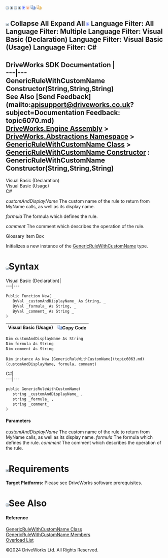 ![](dotnetimages/collapse.gif) ![](dotnetimages/expand.gif) ![](dotnetimages/collapse.gif) ![](dotnetimages/expand.gif) ![](dotnetimages/drpdown.gif) ![](dotnetimages/drpdown_orange.gif) ![](dotnetimages/copycode.gif) ![](dotnetimages/copycodeHighlight.gif)

![](dotnetimages/collapse.gif) Collapse All Expand All ![](dotnetimages/drpdown.gif) Language Filter: All  Language Filter: Multiple  Language Filter: Visual Basic (Declaration) Language Filter: Visual Basic (Usage) Language Filter: C#  
---  
DriveWorks SDK Documentation  |   
---|---  
GenericRuleWithCustomName Constructor(String,String,String)   
See Also [Send Feedback](mailto:apisupport@driveworks.co.uk?subject=Documentation Feedback: topic6070.md)  
[DriveWorks.Engine Assembly](topic2156.md) > [DriveWorks.Abstractions Namespace](topic5939.md) > [GenericRuleWithCustomName Class](topic6063.md) > [GenericRuleWithCustomName Constructor](topic6069.md) : GenericRuleWithCustomName Constructor(String,String,String)  
---  
  
Visual Basic (Declaration)    
Visual Basic (Usage)    
C# 

_customAndDisplayName_
    The custom name of the rule to return from MyName calls, as well as its display name.

_formula_
    The formula which defines the rule.

_comment_
    The comment which describes the operation of the rule.

Glossary Item Box

Initializes a new instance of the [GenericRuleWithCustomName](topic6063.md) type. 

# ![](dotnetimages/collapse.gif)Syntax

Visual Basic (Declaration)|   
---|---  
      
    
    Public Function New( _
       ByVal _customAndDisplayName_ As String, _
       ByVal _formula_ As String, _
       ByVal _comment_ As String _
    )  
  
Visual Basic (Usage)| ![](dotnetimages/copycode.gif)Copy Code  
---|---  
      
    
    Dim customAndDisplayName As String
    Dim formula As String
    Dim comment As String
     
    Dim instance As New [GenericRuleWithCustomName](topic6063.md)(customAndDisplayName, formula, comment)  
  
C#|   
---|---  
      
    
    public GenericRuleWithCustomName( 
       string _customAndDisplayName_ ,
       string _formula_ ,
       string _comment_
    )  
  
#### Parameters

 _customAndDisplayName_
    The custom name of the rule to return from MyName calls, as well as its display name.
_formula_
    The formula which defines the rule.
_comment_
    The comment which describes the operation of the rule.

# ![](dotnetimages/collapse.gif)Requirements

**Target Platforms:** Please see DriveWorks software prerequisites.

# ![](dotnetimages/collapse.gif)See Also

#### Reference

[GenericRuleWithCustomName Class](topic6063.md)   
[GenericRuleWithCustomName Members](topic6064.md)   
[Overload List](topic6069.md)

©2024 DriveWorks Ltd. All Rights Reserved.
